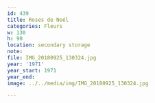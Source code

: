 ```yaml
---
id: 439
title: Roses de Noél
categories: Fleurs
w: 130
h: 90
location: secondary storage
note:
file: IMG_20180925_130324.jpg
year: '1971'
year_start: 1971
year_end:
image: ../../media/img/IMG_20180925_130324.jpg

---
```

